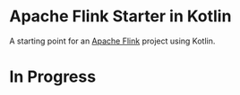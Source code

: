 Apache Flink Starter in Kotlin
========================
A starting point for an [Apache Flink](https://ci.apache.org/projects/flink/flink-docs-master/) project using Kotlin.

# In Progress